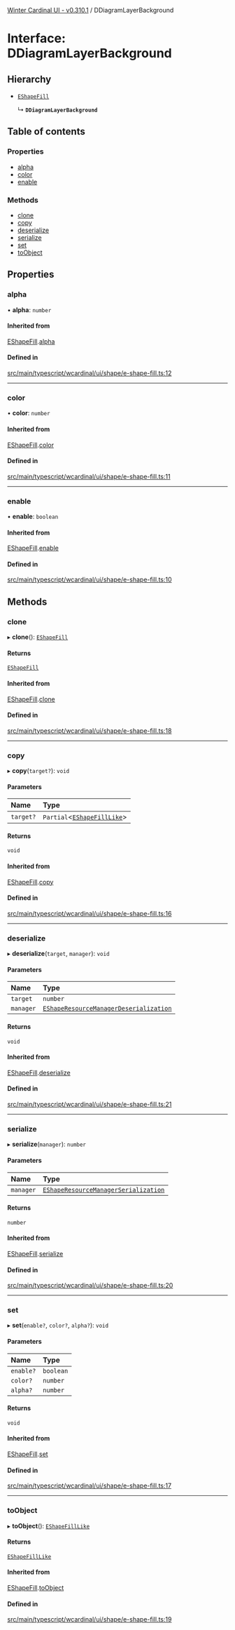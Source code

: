 [Winter Cardinal UI - v0.310.1](../index.md) / DDiagramLayerBackground

# Interface: DDiagramLayerBackground

## Hierarchy

- [`EShapeFill`](EShapeFill.md)

  ↳ **`DDiagramLayerBackground`**

## Table of contents

### Properties

- [alpha](DDiagramLayerBackground.md#alpha)
- [color](DDiagramLayerBackground.md#color)
- [enable](DDiagramLayerBackground.md#enable)

### Methods

- [clone](DDiagramLayerBackground.md#clone)
- [copy](DDiagramLayerBackground.md#copy)
- [deserialize](DDiagramLayerBackground.md#deserialize)
- [serialize](DDiagramLayerBackground.md#serialize)
- [set](DDiagramLayerBackground.md#set)
- [toObject](DDiagramLayerBackground.md#toobject)

## Properties

### alpha

• **alpha**: `number`

#### Inherited from

[EShapeFill](EShapeFill.md).[alpha](EShapeFill.md#alpha)

#### Defined in

[src/main/typescript/wcardinal/ui/shape/e-shape-fill.ts:12](https://github.com/winter-cardinal/winter-cardinal-ui/blob/v0.310.1/src/main/typescript/wcardinal/ui/shape/e-shape-fill.ts#L12)

___

### color

• **color**: `number`

#### Inherited from

[EShapeFill](EShapeFill.md).[color](EShapeFill.md#color)

#### Defined in

[src/main/typescript/wcardinal/ui/shape/e-shape-fill.ts:11](https://github.com/winter-cardinal/winter-cardinal-ui/blob/v0.310.1/src/main/typescript/wcardinal/ui/shape/e-shape-fill.ts#L11)

___

### enable

• **enable**: `boolean`

#### Inherited from

[EShapeFill](EShapeFill.md).[enable](EShapeFill.md#enable)

#### Defined in

[src/main/typescript/wcardinal/ui/shape/e-shape-fill.ts:10](https://github.com/winter-cardinal/winter-cardinal-ui/blob/v0.310.1/src/main/typescript/wcardinal/ui/shape/e-shape-fill.ts#L10)

## Methods

### clone

▸ **clone**(): [`EShapeFill`](EShapeFill.md)

#### Returns

[`EShapeFill`](EShapeFill.md)

#### Inherited from

[EShapeFill](EShapeFill.md).[clone](EShapeFill.md#clone)

#### Defined in

[src/main/typescript/wcardinal/ui/shape/e-shape-fill.ts:18](https://github.com/winter-cardinal/winter-cardinal-ui/blob/v0.310.1/src/main/typescript/wcardinal/ui/shape/e-shape-fill.ts#L18)

___

### copy

▸ **copy**(`target?`): `void`

#### Parameters

| Name | Type |
| :------ | :------ |
| `target?` | `Partial`<[`EShapeFillLike`](EShapeFillLike.md)\> |

#### Returns

`void`

#### Inherited from

[EShapeFill](EShapeFill.md).[copy](EShapeFill.md#copy)

#### Defined in

[src/main/typescript/wcardinal/ui/shape/e-shape-fill.ts:16](https://github.com/winter-cardinal/winter-cardinal-ui/blob/v0.310.1/src/main/typescript/wcardinal/ui/shape/e-shape-fill.ts#L16)

___

### deserialize

▸ **deserialize**(`target`, `manager`): `void`

#### Parameters

| Name | Type |
| :------ | :------ |
| `target` | `number` |
| `manager` | [`EShapeResourceManagerDeserialization`](../classes/EShapeResourceManagerDeserialization.md) |

#### Returns

`void`

#### Inherited from

[EShapeFill](EShapeFill.md).[deserialize](EShapeFill.md#deserialize)

#### Defined in

[src/main/typescript/wcardinal/ui/shape/e-shape-fill.ts:21](https://github.com/winter-cardinal/winter-cardinal-ui/blob/v0.310.1/src/main/typescript/wcardinal/ui/shape/e-shape-fill.ts#L21)

___

### serialize

▸ **serialize**(`manager`): `number`

#### Parameters

| Name | Type |
| :------ | :------ |
| `manager` | [`EShapeResourceManagerSerialization`](../classes/EShapeResourceManagerSerialization.md) |

#### Returns

`number`

#### Inherited from

[EShapeFill](EShapeFill.md).[serialize](EShapeFill.md#serialize)

#### Defined in

[src/main/typescript/wcardinal/ui/shape/e-shape-fill.ts:20](https://github.com/winter-cardinal/winter-cardinal-ui/blob/v0.310.1/src/main/typescript/wcardinal/ui/shape/e-shape-fill.ts#L20)

___

### set

▸ **set**(`enable?`, `color?`, `alpha?`): `void`

#### Parameters

| Name | Type |
| :------ | :------ |
| `enable?` | `boolean` |
| `color?` | `number` |
| `alpha?` | `number` |

#### Returns

`void`

#### Inherited from

[EShapeFill](EShapeFill.md).[set](EShapeFill.md#set)

#### Defined in

[src/main/typescript/wcardinal/ui/shape/e-shape-fill.ts:17](https://github.com/winter-cardinal/winter-cardinal-ui/blob/v0.310.1/src/main/typescript/wcardinal/ui/shape/e-shape-fill.ts#L17)

___

### toObject

▸ **toObject**(): [`EShapeFillLike`](EShapeFillLike.md)

#### Returns

[`EShapeFillLike`](EShapeFillLike.md)

#### Inherited from

[EShapeFill](EShapeFill.md).[toObject](EShapeFill.md#toobject)

#### Defined in

[src/main/typescript/wcardinal/ui/shape/e-shape-fill.ts:19](https://github.com/winter-cardinal/winter-cardinal-ui/blob/v0.310.1/src/main/typescript/wcardinal/ui/shape/e-shape-fill.ts#L19)
